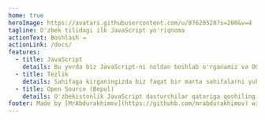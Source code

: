 ```yaml
---
home: true
heroImage: https://avatars.githubusercontent.com/u/87620528?s=200&v=4
tagline: O'zbek tilidagi ilk JavaScript yo'riqnoma
actionText: Boshlash →
actionLink: /docs/
features:
  - title: JavaScript
    details: Bu yerda biz JavaScript-ni noldan boshlab o'rganamiz va OOP kabi rivojlangan tushunchalarga o'tamiz.Biz bu yerda tilning o'ziga, atrof-muhitga oid minimal eslatmalarga e'tibor qaratamiz.
  - title: Tezlik
    details: Sahifaga kirganingizda biz faqat bir marta sahifalarni yuklaymiz. Keyin siz sahifani qayta yuklamasdan istalgan sahifaga kirishingiz mumkin!
  - title: Open Source (Bepul)
    details: O'zbekistonlik JavaScript dasturchilar qatoriga qoshiling va opensource loyihamizga o'z hissmizni qo'shing!
footer: Made by [MrAbdurakhimov](https://githuhb.com/mrabdurakhimov) with ❤️
---
```

